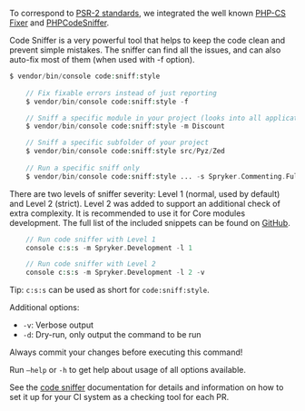 To correspond to [PSR-2 standards](http://www.php-fig.org/psr/psr-2/), we integrated the well known [PHP-CS Fixer](https://github.com/FriendsOfPHP/PHP-CS-Fixer) and [PHPCodeSniffer](https://github.com/squizlabs/PHP_CodeSniffer).

Code Sniffer is a very powerful tool that helps to keep the code clean and prevent simple mistakes. The sniffer can find all the issues, and can also auto-fix most of them (when used with -f option).

```php
$ vendor/bin/console code:sniff:style
 
	// Fix fixable errors instead of just reporting
	$ vendor/bin/console code:sniff:style -f

	// Sniff a specific module in your project (looks into all application layers Zed, Yves, Client, ...)
	$ vendor/bin/console code:sniff:style -m Discount

	// Sniff a specific subfolder of your project
	$ vendor/bin/console code:sniff:style src/Pyz/Zed
 
	// Run a specific sniff only
	$ vendor/bin/console code:sniff:style ... -s Spryker.Commenting.FullyQualifiedClassNameInDocBlock
```

There are two levels of sniffer severity: Level 1 (normal, used by default) and Level 2 (strict). Level 2 was added to support an additional check of extra complexity. It is recommended to use it for Core modules development. The full list of the included snippets can be found on [GitHub](https://github.com/spryker/code-sniffer/tree/master/docs).

```php
	// Run code sniffer with Level 1
	console c:s:s -m Spryker.Development -l 1

	// Run code sniffer with Level 2
	console c:s:s -m Spryker.Development -l 2 -v
```

Tip: `c:s:s` can be used as short for `code:sniff:style`.

Additional options:

* `-v`: Verbose output
* `-d`: Dry-run, only output the command to be run

Always commit your changes before executing this command!

Run `–help` or `-h` to get help about usage of all options available.

See the [code sniffer](https://github.com/spryker/code-sniffer) documentation for details and information on how to set it up for your CI system as a checking tool for each PR.